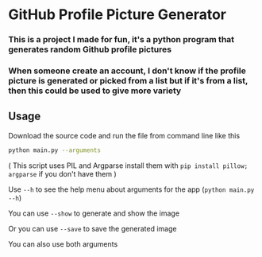 # GitHub Profile Picture Generator

### This is a project I made for fun, it's a python program that generates random Github profile pictures
### When someone create an account, I don't know if the profile picture is generated or picked from a list but if it's from a list, then this could be used to give more variety

## Usage
Download the source code and run the file from command line like this
```bash
python main.py --arguments
```
( This script uses PIL and Argparse install them with ```pip install pillow; argparse``` if you don't have them )

Use `--h` to see the help menu about arguments for the app (```python main.py --h```)

You can use `--show` to generate and show the image

Or you can use `--save` to save the generated image

You can also use both arguments
